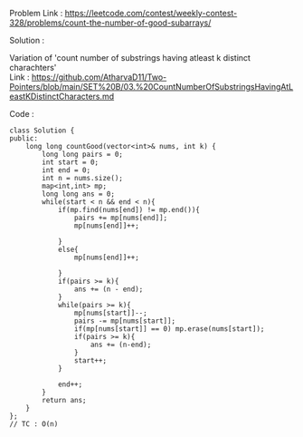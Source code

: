 Problem Link : https://leetcode.com/contest/weekly-contest-328/problems/count-the-number-of-good-subarrays/

Solution : 


Variation of 'count number of substrings having atleast k distinct charachters' <br>
Link : https://github.com/AtharvaD11/Two-Pointers/blob/main/SET%20B/03.%20CountNumberOfSubstringsHavingAtLeastKDistinctCharacters.md

Code :


```
class Solution {
public:
    long long countGood(vector<int>& nums, int k) {
        long long pairs = 0;
        int start = 0;
        int end = 0;
        int n = nums.size();
        map<int,int> mp;
        long long ans = 0;
        while(start < n && end < n){
            if(mp.find(nums[end]) != mp.end()){
                pairs += mp[nums[end]];
                mp[nums[end]]++;
                
            }
            else{
                mp[nums[end]]++;
                
            }
            if(pairs >= k){
                ans += (n - end);
            }
            while(pairs >= k){
                mp[nums[start]]--;
                pairs -= mp[nums[start]];
                if(mp[nums[start]] == 0) mp.erase(nums[start]);
                if(pairs >= k){
                    ans += (n-end);
                }
                start++;
            }
            
            end++;
        }
        return ans;
    }
};
// TC : O(n)

```